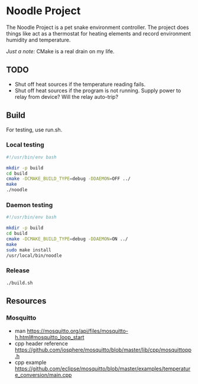 # Noodle Project

The Noodle Project is a pet snake environment controller. The project does things like act as a thermostat for heating elements and record environment humidity and temperature.

*Just a note:* CMake is a real drain on my life.

## TODO

- Shut off heat sources if the temperature reading fails.
- Shut off heat sources if the program is not running. Supply power to relay from device? Will the relay auto-trip?

## Build

For testing, use run.sh.

### Local testing

```bash
#!/usr/bin/env bash

mkdir -p build
cd build
cmake -DCMAKE_BUILD_TYPE=debug -DDAEMON=OFF ../
make
./noodle
```

### Daemon testing

```bash
#!/usr/bin/env bash

mkdir -p build
cd build
cmake -DCMAKE_BUILD_TYPE=debug -DDAEMON=ON ../
make
sudo make install
/usr/local/bin/noodle
```

### Release

`./build.sh`

## Resources

### Mosquitto

- man <https://mosquitto.org/api/files/mosquitto-h.html#mosquitto_loop_start>
- cpp header reference <https://github.com/iosphere/mosquitto/blob/master/lib/cpp/mosquittopp.h>
- cpp example <https://github.com/eclipse/mosquitto/blob/master/examples/temperature_conversion/main.cpp>
